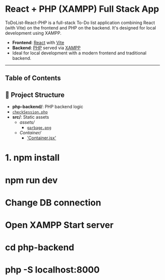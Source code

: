 # React + PHP (XAMPP) Full Stack App

ToDoList-React-PHP is a full-stack To-Do list application combining React (with Vite) on the frontend and PHP on the backend. 
It's designed for local development using XAMPP.

- **Frontend**: [React](https://reactjs.org/) with [Vite](https://vitejs.dev/)
- **Backend**: [PHP](https://www.php.net/) served via [XAMPP](https://www.apachefriends.org/)
- Ideal for local development with a modern frontend and traditional backend.

---
## Table of Contents


## 📁 Project Structure

- **php-backend/**: PHP backend logic
- [`checkSession.php`](https://github.com/Ge0rgeM/ToDoList-React-PHP/blob/main/php-backend/checkSession.php)
- **src/**: Static assets
    - *assets/*
        - [`garbage.png`]()
    - *Container/*
        - ['Container.jsx']()


# 1. npm install
# npm run dev

# Change DB connection

# Open XAMPP Start server

# cd php-backend
# php -S localhost:8000